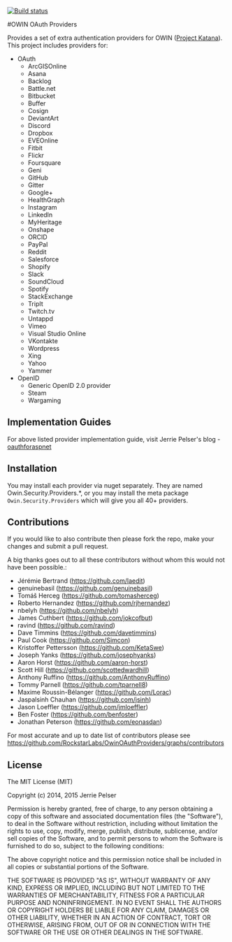 [![Build status](https://ci.appveyor.com/api/projects/status/gjlkpp86t8dw164f?svg=true)](https://ci.appveyor.com/project/tparnell8/owinoauthproviders)

#OWIN OAuth Providers

Provides a set of extra authentication providers for OWIN ([Project Katana](http://katanaproject.codeplex.com/)).  This project includes providers for:
- OAuth
  - ArcGISOnline
  - Asana
  - Backlog
  - Battle.net
  - Bitbucket
  - Buffer
  - Cosign
  - DeviantArt
  - Discord
  - Dropbox
  - EVEOnline
  - Fitbit
  - Flickr
  - Foursquare
  - Geni
  - GitHub
  - Gitter
  - Google+
  - HealthGraph
  - Instagram
  - LinkedIn
  - MyHeritage
  - Onshape
  - ORCID
  - PayPal
  - Reddit
  - Salesforce
  - Shopify
  - Slack
  - SoundCloud
  - Spotify
  - StackExchange
  - TripIt
  - Twitch.tv
  - Untappd
  - Vimeo
  - Visual Studio Online
  - VKontakte
  - Wordpress
  - Xing
  - Yahoo
  - Yammer
- OpenID
  - Generic OpenID 2.0 provider
  - Steam
  - Wargaming

## Implementation Guides
For above listed provider implementation guide, visit Jerrie Pelser's blog - [oauthforaspnet](http://www.oauthforaspnet.com)

## Installation

You may install each provider via nuget separately. They are named Owin.Security.Providers.*, or you may install the meta package `Owin.Security.Providers` which will give you all 40+ providers.

## Contributions

If you would like to also contribute then please fork the repo, make your changes and submit a pull request.

A big thanks goes out to all these contributors without whom this would not have been possible.:
* Jérémie Bertrand (https://github.com/laedit)
* genuinebasil (https://github.com/genuinebasil)
* Tomáš Herceg (https://github.com/tomasherceg)
* Roberto Hernandez (https://github.com/rjhernandez)
* nbelyh (https://github.com/nbelyh)
* James Cuthbert (https://github.com/jokcofbut)
* ravind (https://github.com/ravind)
* Dave Timmins (https://github.com/davetimmins)
* Paul Cook (https://github.com/Simcon)
* Kristoffer Pettersson (https://github.com/KetaSwe)
* Joseph Yanks (https://github.com/josephyanks)
* Aaron Horst (https://github.com/aaron-horst)
* Scott Hill (https://github.com/scottedwardhill)
* Anthony Ruffino (https://github.com/AnthonyRuffino)
* Tommy Parnell (https://github.com/tparnell8)
* Maxime Roussin-Bélanger (https://github.com/Lorac)
* Jaspalsinh Chauhan (https://github.com/jsinh)
* Jason Loeffler (https://github.com/jmloeffler)
* Ben Foster (https://github.com/benfoster)
* Jonathan Peterson (https://github.com/eonasdan)

For most accurate and up to date list of contributors please see https://github.com/RockstarLabs/OwinOAuthProviders/graphs/contributors

## License

The MIT License (MIT)

Copyright (c) 2014, 2015 Jerrie Pelser

Permission is hereby granted, free of charge, to any person obtaining a copy
of this software and associated documentation files (the "Software"), to deal
in the Software without restriction, including without limitation the rights
to use, copy, modify, merge, publish, distribute, sublicense, and/or sell
copies of the Software, and to permit persons to whom the Software is
furnished to do so, subject to the following conditions:

The above copyright notice and this permission notice shall be included in all
copies or substantial portions of the Software.

THE SOFTWARE IS PROVIDED "AS IS", WITHOUT WARRANTY OF ANY KIND, EXPRESS OR
IMPLIED, INCLUDING BUT NOT LIMITED TO THE WARRANTIES OF MERCHANTABILITY,
FITNESS FOR A PARTICULAR PURPOSE AND NONINFRINGEMENT. IN NO EVENT SHALL THE
AUTHORS OR COPYRIGHT HOLDERS BE LIABLE FOR ANY CLAIM, DAMAGES OR OTHER
LIABILITY, WHETHER IN AN ACTION OF CONTRACT, TORT OR OTHERWISE, ARISING FROM,
OUT OF OR IN CONNECTION WITH THE SOFTWARE OR THE USE OR OTHER DEALINGS IN THE
SOFTWARE.
